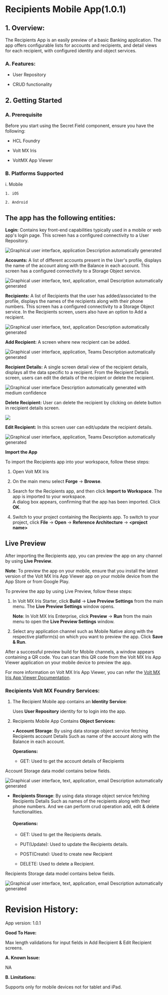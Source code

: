 # **Recipients Mobile App(1.0.1)**


## 1. **Overview:**

The Recipients App is an easily preview of a basic Banking application. The app
offers configurable lists for accounts and recipients, and detail views for each
recipient, with configured identity and object services.

### A. Features:

-   User Repository

-   CRUD functionality


## 2. **Getting Started**

### A. Prerequisite

 Before you start using the Secret Field component, ensure you have the following:

-   HCL Foundry

-   Volt MX Iris

-   VoltMX App Viewer

### B. Platforms Supported

i. Mobile

	1. iOS

	2. Android


## **The app has the following entities:**

**Login:** Contains key front-end capabilities typically used in a mobile or web
app's login page. This screen has a configured connectivity to a User
Repository.

![Graphical user interface, application Description automatically
generated](media/67f09d49b40c2881e5f70fb3cbe70087.png)

**Accounts:** A list of different accounts present in the User's profile,
displays the name of the account along with the Balance in each account. This
screen has a configured connectivity to a Storage Object service.

![Graphical user interface, text, application, email Description automatically
generated](media/52e8381db8bb690b23cfa8a3749c407e.png)

**Recipients:** A list of Recipients that the user has added/associated to the
profile, displays the names of the recipients along with their phone numbers.
This screen has a configured connectivity to a Storage Object service. In the
Recipients screen, users also have an option to Add a recipient.

![Graphical user interface, text, application Description automatically
generated](media/c38c1bcfbfb854bc0c0fcaa6bbe55cd2.png)

**Add Recipient:** A screen where new recipient can be added.

![Graphical user interface, application, Teams Description automatically
generated](media/13cc3c13ef20751650e469965d966308.png)

**Recipient Details:** A single screen detail view of the recipient details,
displays all the data specific to a recipient. From the Recipient Details
screen, users can edit the details of the recipient or delete the recipient.

![Graphical user interface Description automatically generated with medium
confidence](media/ee198ec13c975b2c237b21dc21936872.png)

**Delete Recipient:** User can delete the recipient by clicking on delete button
in recipient details screen.

![](media/bb9d946f87d5d49b8b01426852d93bd9.png)

**Edit Recipient:** In this screen user can edit/update the recipient details.

![Graphical user interface, application, Teams Description automatically
generated](media/f19e6b6c0c1a1773a0bc22b8c3f55cba.png)

**Import the App**

To import the Recipients app into your workspace, follow these steps:

1.  Open Volt MX Iris

2.  On the main menu select **Forge** → **Browse**.

3.  Search for the Recipients app, and then click **Import to Workspace**. The
    app is imported to your workspace.  
    A dialog box appears, confirming that the app has been imported. Click
    **OK**.

4.  Switch to your project containing the Recipients app. To switch to your
    project, click **File** → **Open** → **Reference Architecture** →
    **\<project name\>**

## **Live Preview**

After importing the Recipients app, you can preview the app on any channel by
using **Live Preview**.

**Note**: To preview the app on your mobile, ensure that you install the latest
version of the Volt MX Iris App Viewer app on your mobile device from the App
Store or from Google Play.

To preview the app by using Live Preview, follow these steps:

1.  In Volt MX Iris Starter, click **Build** → **Live Preview Settings** from
    the main menu. The **Live Preview Settings** window opens.
    
    **Note**: In Volt MX Iris Enterprise, click **Preview** → **Run** from the
    main menu to open the **Live Preview Settings** window.

2.  Select any application channel such as Mobile Native along with the
    respective platform(s) on which you want to preview the app. Click **Save &
    Run**.
    
 After a successful preview build for Mobile channels, a window appears
containing a QR code. You can scan this QR code from the Volt MX Iris App Viewer
application on your mobile device to preview the app.

For more information on Volt MX Iris App Viewer, you can refer the [Volt MX Iris
App Viewer
Documentation](https://opensource.hcltechsw.com/volt-mx-docs/docs/documentation/).

### **Recipients Volt MX Foundry Services:**

1. The Recipient Mobile app contains an **Identity Service**:

     Uses **User Repository** identity for to login into the app.

2. Recipients Mobile App Contains **Object Services:**

   **•  Account Storage**: By using data storage object service fetching
    Recipients account Details Such as name of the account along with the
    Balance in each account.

   **Operations:**

    -   GET: Used to get the account details of Recipients

Account Storage data model contains below fields.

![Graphical user interface, text, application, email Description automatically
generated](media/5c7cc92b06a087275e449dddc5f45e03.png)

-   **Recipients Storage**: By using data storage object service fetching
    Recipients Details Such as names of the recipients along with their phone
    numbers. And we can perform crud operation add, edit & delete
    functionalities.

     #### **Operations:**
     
     -   GET: Used to get the Recipients details.

     -   PUT(Update): Used to update the Recipients details.

      -   POST(Create): Used to create new Recipient

      -   DELETE: Used to delete a Recipient.

Recipients Storage data model contains below fields.

![Graphical user interface, text, application, email Description automatically
generated](media/611b35304582298c98d2f436200a7c81.png)

# 

# **Revision History:**

App version: 1.0.1

**Good To Have:**

Max length validations for input fields in Add Recipient & Edit Recipient
screens.

**A.  Known Issue:**

NA

**B.  Limitations:**

Supports only for mobile devices not for tablet and iPad.
